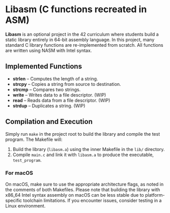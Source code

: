 # Libasm (C functions recreated in ASM)

**Libasm** is an optional project in the 42 curriculum where students build a static library entirely in 64-bit assembly language. In this project, many standard C library functions are re-implemented from scratch. All functions are written using NASM with Intel syntax.


## Implemented Functions

- **strlen** – Computes the length of a string.
- **strcpy** – Copies a string from source to destination.
- **strcmp** – Compares two strings.
- **write** – Writes data to a file descriptor. (WIP)
- **read** – Reads data from a file descriptor. (WIP)
- **strdup** – Duplicates a string. (WIP)

## Compilation and Execution

Simply run `make` in the project root to build the library and compile the test program. The Makefile will:

1. Build the library (`libasm.a`) using the inner Makefile in the `lib/` directory.
2. Compile `main.c` and link it with `libasm.a` to produce the executable, `test_program`.

### For macOS

On macOS, make sure to use the appropriate architecture flags, as noted in the comments of both Makefiles. Please note that building the library with x86_64 Intel syntax assembly on macOS can be less stable due to platform-specific toolchain limitations. If you encounter issues, consider testing in a Linux environment.
